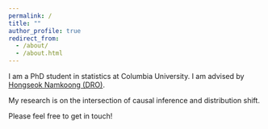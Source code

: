 ```yaml
---
permalink: /
title: ""
author_profile: true
redirect_from: 
  - /about/
  - /about.html
---
```

I am a PhD student in statistics at Columbia University.
I am advised by [Hongseok Namkoong (DRO)](https://hsnamkoong.github.io/).

My research is on the intersection of causal inference and distribution shift. 

Please feel free to get in touch!

